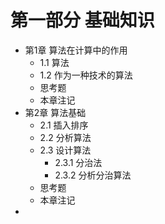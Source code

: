 # 第一部分 基础知识

- 第1章 算法在计算中的作用
  - 1.1 算法
  - 1.2 作为一种技术的算法
  - 思考题
  - 本章注记
- 第2章 算法基础
  - 2.1 插入排序
  - 2.2 分析算法
  - 2.3 设计算法
    - 2.3.1 分治法
    - 2.3.2 分析分治算法
  - 思考题
  - 本章注记
- 